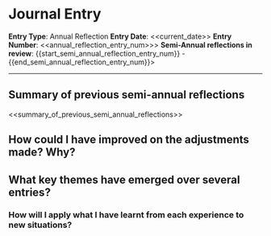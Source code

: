# Journal Entry

**Entry Type**: Annual Reflection
**Entry Date**: <<current_date>>
**Entry Number**: <<annual_reflection_entry_num>>>
**Semi-Annual reflections in review**: {{start_semi_annual_reflection_entry_num}} - {{end_semi_annual_reflection_entry_num}}>

---

## Summary of previous semi-annual reflections
<<summary_of_previous_semi_annual_reflections>>

## How could I have improved on the adjustments made? Why?

## What key themes have emerged over several entries?

### How will I apply what I have learnt from each experience to new situations?
